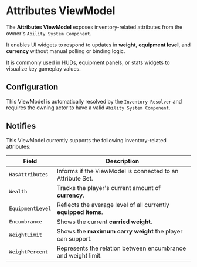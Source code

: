 # Attributes ViewModel
<primary-label ref="inventory"/>

The **Attributes ViewModel** exposes inventory-related attributes from the owner's `Ability System Component`.

It enables UI widgets to respond to updates in **weight**, **equipment level**, and **currency** without manual polling 
or binding logic.

It is commonly used in HUDs, equipment panels, or stats widgets to visualize key gameplay values.

## Configuration

This ViewModel is automatically resolved by the `Inventory Resolver` and requires the owning actor to have a valid 
`Ability System Component`.

## Notifies

This ViewModel currently supports the following inventory-related attributes:

| Field            | Description                                                     |
|------------------|-----------------------------------------------------------------|
| `HasAttributes`  | Informs if the ViewModel is connected to an Attribute Set.      |
| `Wealth`         | Tracks the player's current amount of **currency**.             |
| `EquipmentLevel` | Reflects the average level of all currently **equipped items**. |
| `Encumbrance`    | Shows the current **carried weight**.                           |
| `WeightLimit`    | Shows the **maximum carry weight** the player can support.      |
| `WeightPercent`  | Represents the relation between encumbrance and weight limit.   |

